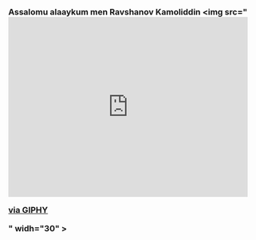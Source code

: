 ### Assalomu alaaykum men Ravshanov Kamoliddin <img src="<iframe src="https://giphy.com/embed/xUPGGDNsLvqsBOhuU0" width="480" height="360" frameBorder="0" class="giphy-embed" allowFullScreen></iframe><p><a href="https://giphy.com/gifs/animation-cool-hello-xUPGGDNsLvqsBOhuU0">via GIPHY</a></p>" widh="30" >
